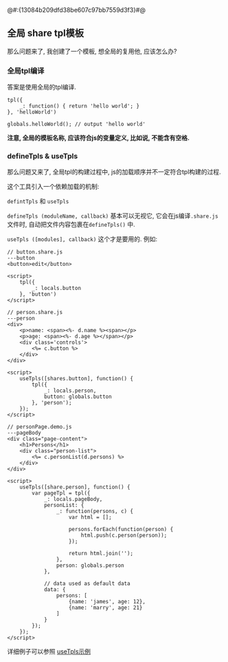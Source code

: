 @#:{13084b209dfd38be607c97bb7559d3f3}#@
## 全局 share tpl模板

那么问题来了, 我创建了一个模板, 想全局的复用他, 应该怎么办?

### 全局tpl编译

答案是使用全局的tpl编译.

```
tpl({
    _: function() { return 'hello world'; }
}, 'helloWorld')

globals.helloWorld(); // output 'hello world'
```

**注意, 全局的模板名称, 应该符合js的变量定义, 比如说, 不能含有空格.**
 
 
### defineTpls & useTpls

那么问题又来了, 全局tpl的构建过程中, js的加载顺序并不一定符合tpl构建的过程.

这个工具引入一个依赖加载的机制:

`defintTpls` 和 `useTpls`

`defineTpls (moduleName, callback)` 基本可以无视它, 它会在js编译`.share.js`文件时, 自动把文件内容包裹在`defineTpls()` 中.
 
`useTpls ([modules], callback)` 这个才是要用的. 例如:

```
// button.share.js
---button
<button>edit</button>

<script>
    tpl({
        _: locals.button
    }, 'button')
</script>

// person.share.js
---person
<div>
    <p>name: <span><%- d.name %><span></p>
    <p>age: <span><%- d.age %></span></p>
    <div class='controls'>
        <%= c.button %>
    </div>
</div>

<script>
    useTpls([shares.button], function() {
        tpl({
            _: locals.person,
            button: globals.button
        }, 'person');
    });
</script>
 
// personPage.demo.js
---pageBody
<div class="page-content">
    <h1>Persons</h1>
    <div class="person-list">
        <%= c.personList(d.persons) %>
    </div>
</div>

<script>
    useTpls([share.person], function() {
        var pageTpl = tpl({
            _: locals.pageBody,
            personList: { 
                _: function(persons, c) {
                    var html = [];
                    
                    persons.forEach(function(person) {
                        html.push(c.person(person));
                    });
                    
                    return html.join('');
                }, 
                person: globals.person
            },
            
            // data used as default data
            data: {
                persons: [
                    {name: 'james', age: 12},
                    {name: 'marry', age: 21}
                ]
            }
        });
    });
</script>
```

详细例子可以参照 [useTpls示例](example/index)